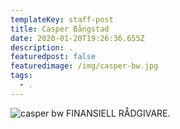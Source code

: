 ```yaml
---
templateKey: staff-post
title: Casper Bångstad
date: 2020-01-20T19:26:36.655Z
description: .
featuredpost: false
featuredimage: /img/casper-bw.jpg
tags:
  - .
---
```

![casper bw](/img/casper-bw.jpg)
FINANSIELL RÅDGIVARE.
